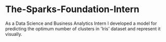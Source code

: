 # The-Sparks-Foundation-Intern
As a Data Science and Business Analytics Intern I developed a model for predicting the optimum number of clusters in 'Iris' dataset and represent it visually.
